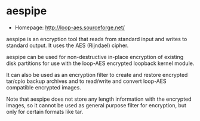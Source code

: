 # aespipe

* Homepage: http://loop-aes.sourceforge.net/

aespipe is an encryption tool that reads from standard input and writes to
 standard output. It uses the AES (Rijndael) cipher.

 aespipe can be used for non-destructive in-place encryption of existing
 disk partitions for use with the loop-AES encrypted loopback kernel
 module.

 It can also be used as an encryption filter to create and restore
 encrypted tar/cpio backup archives and to read/write and convert loop-AES
 compatible encrypted images.

 Note that aespipe does not store any length information with the encrypted
 images, so it cannot be used as general purpose filter for encryption, but
 only for certain formats like tar.
